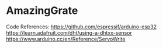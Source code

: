 # AmazingGrate

Code References:
https://github.com/espressif/arduino-esp32
https://learn.adafruit.com/dht/using-a-dhtxx-sensor
https://www.arduino.cc/en/Reference/ServoWrite
